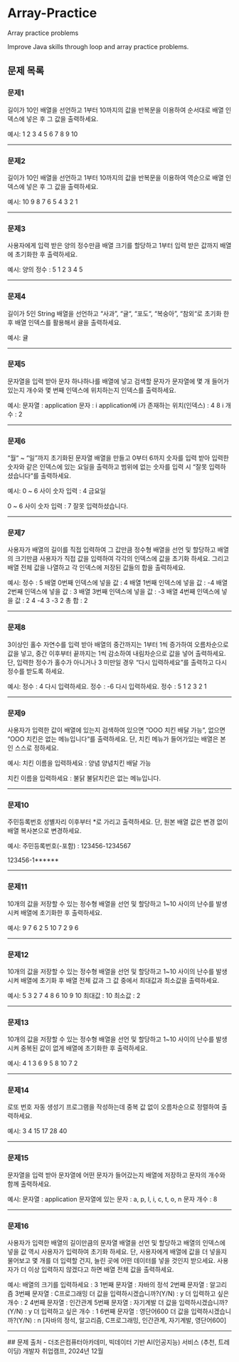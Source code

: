 # Array-Practice

Array practice problems

Improve Java skills through loop and array practice problems.

## 문제 목록

### 문제1
길이가 10인 배열을 선언하고 1부터 10까지의 값을 반복문을 이용하여 순서대로 배열 인덱스에 넣은 후 그 값을 출력하세요.

예시:
1 2 3 4 5 6 7 8 9 10

---

### 문제2
길이가 10인 배열을 선언하고 1부터 10까지의 값을 반복문을 이용하여 역순으로 배열 인덱스에 넣은 후 그 값을 출력하세요.

예시:
10 9 8 7 6 5 4 3 2 1

---

### 문제3
사용자에게 입력 받은 양의 정수만큼 배열 크기를 할당하고 1부터 입력 받은 값까지 배열에 초기화한 후 출력하세요.

예시:
양의 정수 : 5
1 2 3 4 5

---

### 문제4
길이가 5인 String 배열을 선언하고 “사과”, “귤“, “포도“, “복숭아”, “참외“로 초기화 한 후 배열 인덱스를 활용해서 귤을 출력하세요.

예시:
귤

---

### 문제5
문자열을 입력 받아 문자 하나하나를 배열에 넣고 검색할 문자가 문자열에 몇 개 들어가 있는지 개수와 몇 번째 인덱스에 위치하는지 인덱스를 출력하세요.

예시:
문자열 : application
문자 : i
application에 i가 존재하는 위치(인덱스) : 4 8
i 개수 : 2

---

### 문제6
“월“ ~ “일”까지 초기화된 문자열 배열을 만들고 0부터 6까지 숫자를 입력 받아 입력한 숫자와 같은 인덱스에 있는 요일을 출력하고 범위에 없는 숫자를 입력 시 “잘못 입력하셨습니다“를 출력하세요.

예시:
0 ~ 6 사이 숫자 입력 : 4
금요일

0 ~ 6 사이 숫자 입력 : 7 
잘못 입력하셨습니다.

---

### 문제7
사용자가 배열의 길이를 직접 입력하여 그 값만큼 정수형 배열을 선언 및 할당하고 배열의 크기만큼 사용자가 직접 값을 입력하여 각각의 인덱스에 값을 초기화 하세요. 그리고 배열 전체 값을 나열하고 각 인덱스에 저장된 값들의 합을 출력하세요.

예시:
정수 : 5
배열 0번째 인덱스에 넣을 값 : 4
배열 1번째 인덱스에 넣을 값 : -4
배열 2번째 인덱스에 넣을 값 : 3
배열 3번째 인덱스에 넣을 값 : -3
배열 4번째 인덱스에 넣을 값 : 2
4 -4 3 -3 2
총 합 : 2

---

### 문제8
3이상인 홀수 자연수를 입력 받아 배열의 중간까지는 1부터 1씩 증가하여 오름차순으로 값을 넣고, 중간 이후부터 끝까지는 1씩 감소하여 내림차순으로 값을 넣어 출력하세요. 단, 입력한 정수가 홀수가 아니거나 3 미만일 경우 “다시 입력하세요”를 출력하고 다시 정수를 받도록 하세요.

예시:
정수 : 4
다시 입력하세요.
정수 : -6
다시 입력하세요.
정수 : 5
1 2 3 2 1

---

### 문제9
사용자가 입력한 값이 배열에 있는지 검색하여 있으면 “OOO 치킨 배달 가능“, 없으면 “OOO 치킨은 없는 메뉴입니다“를 출력하세요. 단, 치킨 메뉴가 들어가있는 배열은 본인 스스로 정하세요.

예시:
치킨 이름을 입력하세요 : 양념
양념치킨 배달 가능

치킨 이름을 입력하세요 : 불닭 
불닭치킨은 없는 메뉴입니다.

---

### 문제10
주민등록번호 성별자리 이후부터 *로 가리고 출력하세요. 단, 원본 배열 값은 변경 없이 배열 복사본으로 변경하세요.

예시:
주민등록번호(-포함) : 123456-1234567

123456-1******

---

### 문제11
10개의 값을 저장할 수 있는 정수형 배열을 선언 및 할당하고 1~10 사이의 난수를 발생시켜 배열에 초기화한 후 출력하세요.

예시:
9 7 6 2 5 10 7 2 9 6

---

### 문제12
10개의 값을 저장할 수 있는 정수형 배열을 선언 및 할당하고 1~10 사이의 난수를 발생시켜 배열에 초기화 후 배열 전체 값과 그 값 중에서 최대값과 최소값을 출력하세요.

예시:
5 3 2 7 4 8 6 10 9 10
최대값 : 10
최소값 : 2

---

### 문제13
10개의 값을 저장할 수 있는 정수형 배열을 선언 및 할당하고 1~10 사이의 난수를 발생시켜 중복된 값이 없게 배열에 초기화한 후 출력하세요.

예시:
4 1 3 6 9 5 8 10 7 2

---

### 문제14
로또 번호 자동 생성기 프로그램을 작성하는데 중복 값 없이 오름차순으로 정렬하여 출력하세요.

예시:
3 4 15 17 28 40

---

### 문제15
문자열을 입력 받아 문자열에 어떤 문자가 들어갔는지 배열에 저장하고 문자의 개수와 함께 출력하세요.

예시:
문자열 : application
문자열에 있는 문자 : a, p, l, i, c, t, o, n
문자 개수 : 8

---

### 문제16
사용자가 입력한 배열의 길이만큼의 문자열 배열을 선언 및 할당하고 배열의 인덱스에 넣을 값 역시 사용자가 입력하여 초기화 하세요. 단, 사용자에게 배열에 값을 더 넣을지 물어보고 몇 개를 더 입력할 건지, 늘린 곳에 어떤 데이터를 넣을 것인지 받으세요. 사용자가 더 이상 입력하지 않겠다고 하면 배열 전체 값을 출력하세요.

예시:
배열의 크기를 입력하세요 : 3
1번째 문자열 : 자바의 정석
2번째 문자열 : 알고리즘
3번째 문자열 : C프로그래밍
더 값을 입력하시겠습니까?(Y/N) : y
더 입력하고 싶은 개수 : 2
4번째 문자열 : 인간관계
5번째 문자열 : 자기계발
더 값을 입력하시겠습니까?(Y/N) : y
더 입력하고 싶은 개수 : 1
6번째 문자열 : 영단어600
더 값을 입력하시겠습니까?(Y/N) : n
[자바의 정석, 알고리즘, C프로그래밍, 인간관계, 자기계발, 영단어600]


<hr/>
## 문제 출처
- 더조은컴퓨터아카데미, 빅데이터 기반 AI(인공지능) 서비스 (추천, 트레이딩) 개발자 취업캠프, 2024년 12월

